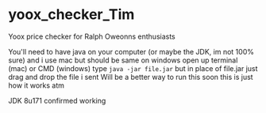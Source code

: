 # yoox_checker_Tim
Yoox price checker for Ralph Oweonns enthusiasts

You'll need to have java on your computer (or maybe the JDK, im not 100% sure) and i use mac but should be same on windows open up terminal (mac) or CMD (windows) type
  `java -jar file.jar`
 but in place of file.jar just drag and drop the file i sent  Will be a better way to run this soon this is just how it works atm
 
JDK 8u171 confirmed working
